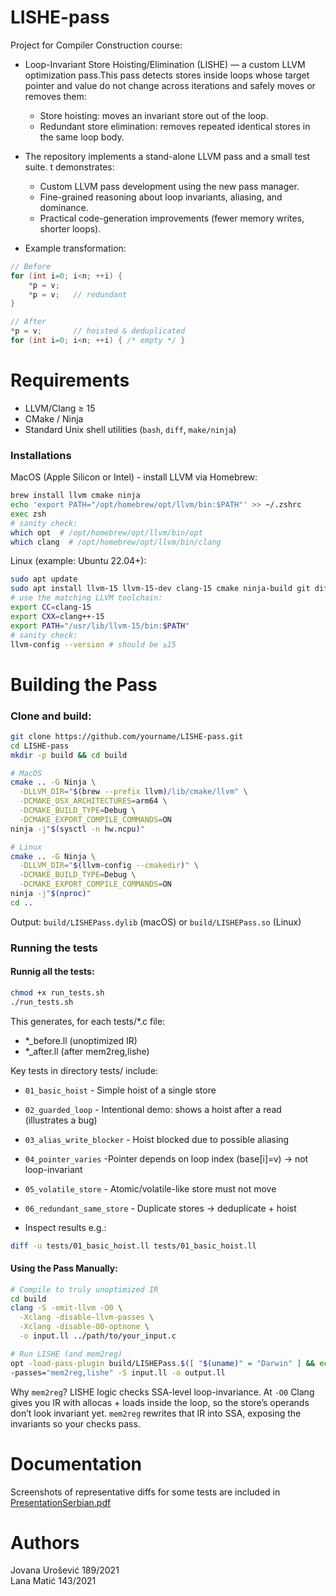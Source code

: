 # LISHE-pass
Project for Compiler Construction course:
- Loop-Invariant Store Hoisting/Elimination (LISHE) — a custom LLVM optimization pass.This pass detects stores inside loops whose target pointer and value do not change across iterations and safely moves or removes them:
    -  Store hoisting: moves an invariant store out of the loop.
    - Redundant store elimination: removes repeated identical stores in the same loop body.

- The repository implements a stand-alone LLVM pass and a small test suite. t demonstrates:

    - Custom LLVM pass development using the new pass manager.
    -  Fine-grained reasoning about loop invariants, aliasing, and dominance.
    - Practical code-generation improvements (fewer memory writes, shorter loops).
- Example transformation:
``` c
// Before
for (int i=0; i<n; ++i) {
    *p = v;
    *p = v;   // redundant
}

// After
*p = v;       // hoisted & deduplicated
for (int i=0; i<n; ++i) { /* empty */ }

```

# Requirements
- LLVM/Clang ≥ 15
- CMake / Ninja
- Standard Unix shell utilities (```bash```, ```diff```, ```make/ninja```)
### Installations
MacOS (Apple Silicon or Intel) - install LLVM via Homebrew:
```bash
brew install llvm cmake ninja
echo 'export PATH="/opt/homebrew/opt/llvm/bin:$PATH"' >> ~/.zshrc
exec zsh  
# sanity check:
which opt  # /opt/homebrew/opt/llvm/bin/opt
which clang  # /opt/homebrew/opt/llvm/bin/clang
```
Linux (example: Ubuntu 22.04+):
```bash
sudo apt update
sudo apt install llvm-15 llvm-15-dev clang-15 cmake ninja-build git diffutils
# use the matching LLVM toolchain:
export CC=clang-15
export CXX=clang++-15
export PATH="/usr/lib/llvm-15/bin:$PATH"
# sanity check:
llvm-config --version # should be ≥15
```
# Building the Pass
### Clone and build:
```bash
git clone https://github.com/yourname/LISHE-pass.git
cd LISHE-pass
mkdir -p build && cd build
```
```bash
# MacOS
cmake .. -G Ninja \
  -DLLVM_DIR="$(brew --prefix llvm)/lib/cmake/llvm" \
  -DCMAKE_OSX_ARCHITECTURES=arm64 \
  -DCMAKE_BUILD_TYPE=Debug \
  -DCMAKE_EXPORT_COMPILE_COMMANDS=ON
ninja -j"$(sysctl -n hw.ncpu)"
```
```bash
# Linux
cmake .. -G Ninja \
  -DLLVM_DIR="$(llvm-config --cmakedir)" \
  -DCMAKE_BUILD_TYPE=Debug \
  -DCMAKE_EXPORT_COMPILE_COMMANDS=ON
ninja -j"$(nproc)"
cd ..
```
Output: ```build/LISHEPass.dylib``` (macOS) or ```build/LISHEPass.so``` (Linux)
### Running the tests
####  Runnig all the tests:
```bash
chmod +x run_tests.sh
./run_tests.sh
```
This generates, for each tests/*.c file:
- *_before.ll (unoptimized IR)
- *_after.ll (after mem2reg,lishe)

Key tests in directory tests/ include:

- ```01_basic_hoist``` - Simple hoist of a single store
- ```02_guarded_loop``` - Intentional demo: shows a hoist after a read (illustrates a bug)
- ```03_alias_write_blocker``` - Hoist blocked due to possible aliasing
- ```04_pointer_varies``` -Pointer depends on loop index (base[i]=v) → not loop-invariant
- ```05_volatile_store``` - Atomic/volatile-like store must not move
- ```06_redundant_same_store``` - Duplicate stores → deduplicate + hoist

- Inspect results e.g.:
``` bash
diff -u tests/01_basic_hoist.ll tests/01_basic_hoist.ll
```

#### Using the Pass Manually:
``` bash
# Compile to truly unoptimized IR
cd build
clang -S -emit-llvm -O0 \
  -Xclang -disable-llvm-passes \
  -Xclang -disable-O0-optnone \
  -o input.ll ../path/to/your_input.c

# Run LISHE (and mem2reg)
opt -load-pass-plugin build/LISHEPass.$([ "$(uname)" = "Darwin" ] && echo dylib || echo so) \
-passes="mem2reg,lishe" -S input.ll -o output.ll
```
Why ```mem2reg```? 
LISHE logic checks SSA-level loop-invariance. At ```-O0``` Clang gives you IR with allocas + loads inside the loop, so the store’s operands don’t look invariant yet. ```mem2reg``` rewrites that IR into SSA, exposing the invariants so your checks pass.

# Documentation
Screenshots of representative diffs for some tests are included in [PresentationSerbian.pdf](PresentationSerbian.pdf)

# Authors
Jovana Urošević 189/2021 \
Lana Matić 143/2021